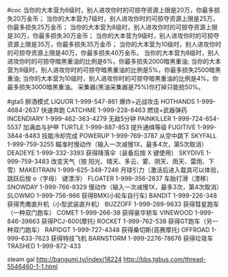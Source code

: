 
#coc
当你的大本营为6级时，别人进攻你时的可掠夺资源上限是20万，你最多损失20万金币；
当你的大本营为7级时，别人进攻你时的可掠夺资源上限是25万，你最多损失25万金币；
当你的大本营为8级时，别人进攻你时的可掠夺资源上限是30万，你最多损失30万金币；
当你的大本营为9级时，别人进攻你时的可掠夺资源上限是35万，你最多损失35万金币；
当你的大本营为10级时，别人进攻你时的可掠夺资源上限是40万，你最多损失40万金币。
当你的大本营为8级时，别人进攻你时的可掠夺暗黑重油的比例是6%，你最多损失2000暗黑重油;
当你的大本营为9级时，别人进攻你时的可掠夺暗黑重油的比例是5%，你最多损失2500暗黑重油;
当你的大本营为10级时，别人进攻你时的可掠夺暗黑重油的比例是4%，你最多损失3000暗黑重油。
采集器(黑油采集器是75%)你打掉只能抢50%。

#gta5
醉酒模式	LIQUOR	1-999-547-861
爆炸+近战攻击	HOTHANDS	1-999-4684-2637
快速奔跑	CATCHME	1-999-228-8463
燃烧+武器弹药	INCENDIARY	1-999-462-363-4279
无敌5分钟	PAINKILLER	1-999-724-654-5537
加满血与护甲	TURTLE	1-999-887-853
提升通缉等级	FUGITIVE 1-999-3844-8483
技能冷却完成	POWERUP	1-999-769-3787
从空中跳下	SKYFALL	1-999-759-3255
瞄准时慢动作（输入一次减慢1X，最多4次，第5次取消）DEADEYE	1-999-332-3393
获得降落伞（装备后按 X 键使用）	SKYDIVE	1-999-759-3483
改变天气（按 阳光、晴天、多云、雾、阴天、雨天、雷雨、下雪）MAKEITRAIN	1-999-625-348-7246
月球引力（激活后进入载具可以体验，跳跃后按 o（字母） 键漂浮）	FLOATER	1-999-356-2837
车胎打滑（漂移）	SNOWDAY	1-999-766-9329
慢动作（输入一次减慢1X，最多3次，第4次取消）	SLOWMO	1-999-756-966
获得BMX(小轮车自行车)	BANDIT	1-999-226-348
获得秃鹰直升机（小型武装直升机）	BUZZOFF	1-999-289-9633
获得彗星跑车（一种双门跑车）	COMET	1-999-266-38
获得豪华轿车	VINEWOOD	1-999-846-39663
获得PCJ-600(摩托)	ROCKET	1-999-762-538
获得GT跑车（另一种双门跑车）	RAPIDGT	1-999-727-4348
获得桑切斯(高赛摩托)	OFFROAD	1-999-633-7623
获得特技飞机	BARNSTORM	1-999-2276-78676
获得垃圾车	TRASHED	1-999-872-433


steam gal
http://bangumi.tv/index/18224
http://bbs.tgbus.com/thread-5546460-1-1.html
